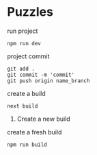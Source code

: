 # Puzzles

run project
```
npm run dev
```
project commit
```
git add .
git commit -m 'commit'
git push origin name_branch
```

create a build
```
next build
```

1. Create a new build

create a fresh build
```
npm run build
```
